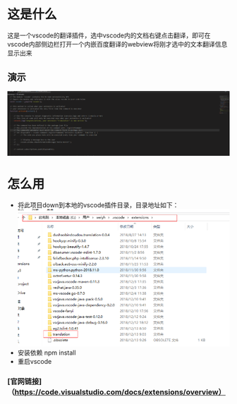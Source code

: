 # 这是什么
     
   这是一个vscode的翻译插件，选中vscode内的文档右键点击翻译，即可在vscode内部侧边栏打开一个内嵌百度翻译的webview将刚才选中的文本翻译信息显示出来
## 演示
  ![gif](https://github.com/18437931018/translation/blob/master/yanshi.gif)
# 怎么用
   * 将此项目down到本地的vscode插件目录，目录地址如下：
    ![path](https://github.com/18437931018/translation/blob/master/path.png)
   * 安装依赖 npm install
   * 重启vscode
### [官网链接]（https://code.visualstudio.com/docs/extensions/overview）  
